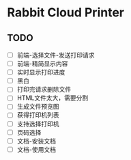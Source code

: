 # Rabbit Cloud Printer

## TODO

- [ ] 前端-选择文件-发送打印请求
- [ ] 前端-精简显示内容
- [ ] 实时显示打印进度
- [ ] 黑白
- [ ] 打印完请求删除文件
- [ ] HTML文件太大，需要分割
- [ ] 生成文件预览图
- [ ] 获得打印机列表
- [ ] 支持选择打印机
- [ ] 页码选择
- [ ] 文档-安装文档
- [ ] 文档-使用文档
